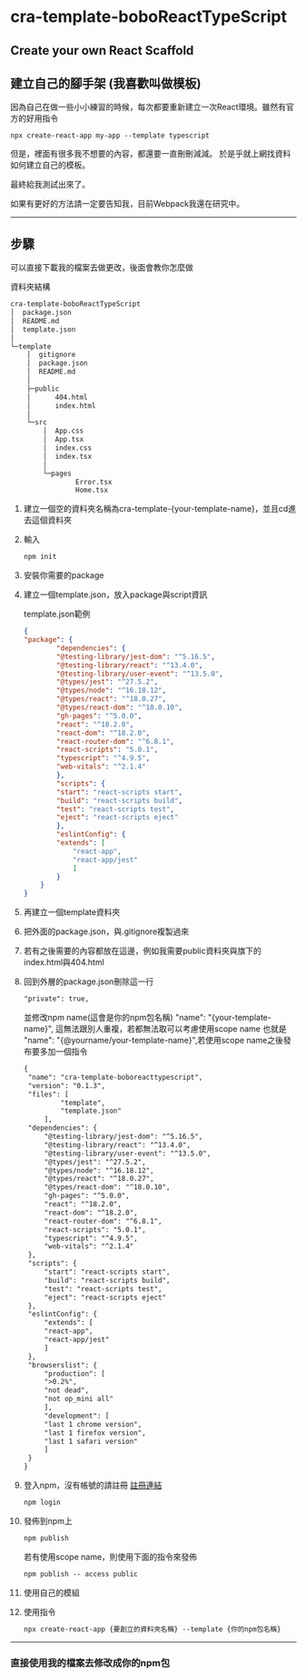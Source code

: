 # cra-template-boboReactTypeScript

## Create your own React Scaffold

## 建立自己的腳手架 (我喜歡叫做模板)

因為自己在做一些小小練習的時候，每次都要重新建立一次React環境。雖然有官方的好用指令

```text
npx create-react-app my-app --template typescript
```

但是，裡面有很多我不想要的內容，都還要一直刪刪減減。
於是乎就上網找資料如何建立自己的模板。

最終給我測試出來了。

如果有更好的方法請一定要告知我，目前Webpack我還在研究中。
***

## 步驟

可以直接下載我的檔案去做更改，後面會教你怎麼做

資料夾結構
```txt
cra-template-boboReactTypeScript
│  package.json
│  README.md
│  template.json
│
└─template
    │  gitignore
    │  package.json
    │  README.md
    │
    ├─public
    │      404.html
    │      index.html
    │
    └─src
        │  App.css
        │  App.tsx
        │  index.css
        │  index.tsx
        │
        └─pages
                Error.tsx
                Home.tsx
```

1. 建立一個空的資料夾名稱為cra-template-{your-template-name}，並且cd進去這個資料夾
2. 輸入

    ```txt
    npm init
    ```

3. 安裝你需要的package
4. 建立一個template.json，放入package與script資訊

    template.json範例

    ```json
   {
    "package": {
            "dependencies": {
            "@testing-library/jest-dom": "^5.16.5",
            "@testing-library/react": "^13.4.0",
            "@testing-library/user-event": "^13.5.0",
            "@types/jest": "^27.5.2",
            "@types/node": "^16.18.12",
            "@types/react": "^18.0.27",
            "@types/react-dom": "^18.0.10",
            "gh-pages": "^5.0.0",
            "react": "^18.2.0",
            "react-dom": "^18.2.0",
            "react-router-dom": "^6.8.1",
            "react-scripts": "5.0.1",
            "typescript": "^4.9.5",
            "web-vitals": "^2.1.4"
            },
            "scripts": {
            "start": "react-scripts start",
            "build": "react-scripts build",
            "test": "react-scripts test",
            "eject": "react-scripts eject"
            },
            "eslintConfig": {
            "extends": [
                "react-app",
                "react-app/jest"
                ]
            }
        }
    }
   ```

5. 再建立一個template資料夾
6. 把外面的package.json，與.gitignore複製過來
7. 若有之後需要的內容都放在這邊，例如我需要public資料夾與旗下的index.html與404.html
8. 回到外層的package.json刪除這一行

   ```txt
   "private": true,
   ```

   並修改npm name(這會是你的npm包名稱) "name": "{your-template-name}",
   這無法跟別人重複，若都無法取可以考慮使用scope name 也就是 "name": "{@yourname/your-template-name}",若使用scope name之後發布要多加一個指令

   ```txt
   {
    "name": "cra-template-boboreacttypescript",
    "version": "0.1.3",
    "files": [
            "template",
            "template.json"
        ],
    "dependencies": {
        "@testing-library/jest-dom": "^5.16.5",
        "@testing-library/react": "^13.4.0",
        "@testing-library/user-event": "^13.5.0",
        "@types/jest": "^27.5.2",
        "@types/node": "^16.18.12",
        "@types/react": "^18.0.27",
        "@types/react-dom": "^18.0.10",
        "gh-pages": "^5.0.0",
        "react": "^18.2.0",
        "react-dom": "^18.2.0",
        "react-router-dom": "^6.8.1",
        "react-scripts": "5.0.1",
        "typescript": "^4.9.5",
        "web-vitals": "^2.1.4"
    },
    "scripts": {
        "start": "react-scripts start",
        "build": "react-scripts build",
        "test": "react-scripts test",
        "eject": "react-scripts eject"
    },
    "eslintConfig": {
        "extends": [
        "react-app",
        "react-app/jest"
        ]
    },
    "browserslist": {
        "production": [
        ">0.2%",
        "not dead",
        "not op_mini all"
        ],
        "development": [
        "last 1 chrome version",
        "last 1 firefox version",
        "last 1 safari version"
        ]
    }
   }

   ```

9. 登入npm，沒有帳號的請註冊 [註冊連結](https://www.npmjs.com/signup)

    ```txt
    npm login
    ```

10. 發佈到npm上

    ```txt
    npm publish
    ```

    若有使用scope name，則使用下面的指令來發佈

    ```txt
    npm publish -- access public
    ```

11. 使用自己的模組
12. 使用指令

    ```txt
    npx create-react-app {要創立的資料夾名稱} --template {你的npm包名稱}
    ```  

***

### 直接使用我的檔案去修改成你的npm包
